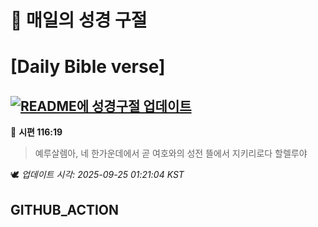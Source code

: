# 🙏 매일의 성경 구절
# [Daily Bible verse]
## [![README에 성경구절 업데이트](https://github.com/DONGSUKA/first_test/actions/workflows/update-readme-bible.yml/badge.svg)](https://github.com/DONGSUKA/first_test/actions/workflows/update-readme-bible.yml)
<!-- START_BIBLE_VERSE -->
📖 **시편 116:19**
> 예루살렘아, 네 한가운데에서 곧 여호와의 성전 뜰에서 지키리로다 할렐루야

🕊️ _업데이트 시각: 2025-09-25 01:21:04 KST_
  <!-- END_BIBLE_VERSE -->
## GITHUB_ACTION
